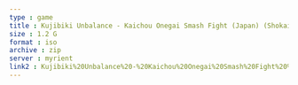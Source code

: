 ```yaml
---
type : game
title : Kujibiki Unbalance - Kaichou Onegai Smash Fight (Japan) (Shokai Genteiban)
size : 1.2 G
format : iso
archive : zip
server : myrient
link2 : Kujibiki%20Unbalance%20-%20Kaichou%20Onegai%20Smash%20Fight%20%28Japan%29%20%28Shokai%20Genteiban%29
---
```

